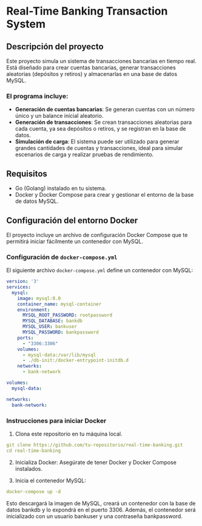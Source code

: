 # Real-Time Banking Transaction System

## Descripción del proyecto
Este proyecto simula un sistema de transacciones bancarias en tiempo real. Está diseñado para crear cuentas bancarias, generar transacciones aleatorias (depósitos y retiros) y almacenarlas en una base de datos MySQL.

### El programa incluye:
- **Generación de cuentas bancarias**: Se generan cuentas con un número único y un balance inicial aleatorio.
- **Generación de transacciones**: Se crean transacciones aleatorias para cada cuenta, ya sea depósitos o retiros, y se registran en la base de datos.
- **Simulación de carga**: El sistema puede ser utilizado para generar grandes cantidades de cuentas y transacciones, ideal para simular escenarios de carga y realizar pruebas de rendimiento.

## Requisitos
- Go (Golang) instalado en tu sistema.
- Docker y Docker Compose para crear y gestionar el entorno de la base de datos MySQL.

## Configuración del entorno Docker
El proyecto incluye un archivo de configuración Docker Compose que te permitirá iniciar fácilmente un contenedor con MySQL.

### Configuración de `docker-compose.yml`
El siguiente archivo `docker-compose.yml` define un contenedor con MySQL:

```yaml
version: '3'
services:
  mysql:
    image: mysql:8.0
    container_name: mysql-container
    environment:
      MYSQL_ROOT_PASSWORD: rootpassword
      MYSQL_DATABASE: bankdb
      MYSQL_USER: bankuser
      MYSQL_PASSWORD: bankpassword
    ports:
      - "3306:3306"
    volumes:
      - mysql-data:/var/lib/mysql
      - ./db-init:/docker-entrypoint-initdb.d
    networks:
      - bank-network

volumes:
  mysql-data:

networks:
  bank-network:
```

### Instrucciones para iniciar Docker

1. Clona este repositorio en tu máquina local.

```yaml
git clone https://github.com/tu-repositorio/real-time-banking.git
cd real-time-banking
```

2. Inicializa Docker: Asegúrate de tener Docker y Docker Compose instalados.

3. Inicia el contenedor MySQL:
```yaml
docker-compose up -d
```
Esto descargará la imagen de MySQL, creará un contenedor con la base de datos bankdb y lo expondrá en el puerto 3306. Además, el contenedor será inicializado con un usuario bankuser y una contraseña bankpassword.